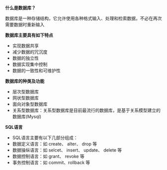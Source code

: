 **什么是数据库？**

数据库是一种存储结构，它允许使用各种格式输入、处理和检索数据，不必在再次需要数据时重新输入  

**数据库主要具有如下特点**
- 实现数据共享
- 减少数据的冗沉度
- 数据的独立性
- 数据实现集中控制
- 数据的一致性和可维护性

**数据库的种类及功能**

- 层次型数据库
- 网状型数据库
- 面向对象型数据库
- 关系型数据库：关系型数据库是目前最流行的数据库，是基于关系模型建立的数据库(Mysql)

**SQL语言**
- SQL语言主要有以下几部分组成：
- 数据定义语言：如 create、 alter、 drop 等
- 数据操纵语言：如 selcet、 insert、 update、 delete 等
- 数据控制语言：如 grant、 revoke 等
- 事务控制语言：如 commit、rollback 等
